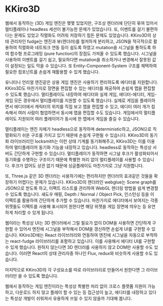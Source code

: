 # KKiro3D

웹에서 동작하는 (3D) 게임 엔진은 몇몇 있었지만, 구조상 렌더러에 단단히 묶여 있어서 멀티플레이나 headless 세션이 불가능한 문제가 있었습니다. 또, 이벤트를 걸기 불편하다는 문제도 있었고 직렬화도 어려워 저장하기 힘든 문제도 있었습니다. KKiro3D의 상태 관리자인 fudge는 엔진과 뷰(렌더러)를 철저하게 분리하고, JSON을 적극적으로 활용하여 직렬화와 네트워크 연동 등이 쉽도록 하였고 mutation을 시그널을 통하도록 하여 함수형 프로그래밍 (pure function)의 장점도 가져올 수 있도록 했습니다. 시그널을 사용하여 이벤트를 걸기 쉽고, 필요하다면 mutation을 취소하거나 변경해서 잘못된 값이 설정되는 일도 막을 수 있습니다. 또 Entity-Component-System 구조를 채택하여 필요한 컴포넌트를 손쉽게 재활용할 수 있게 했습니다.

유니티나 언리얼 엔진같은 상용 게임 엔진은 사용하기 편리하도록 에디터를 지원합니다. KKiro3D도 마찬가지로 장면을 편집할 수 있는 에디터를 제공하여 손쉽게 맵을 편집할 수 있도록 했습니다. 멀티플레이도 내장하여 에디터와 실제 게임, 에디터-에디터, 게임-게임 모든 경우에서 멀티플레이를 지원할 수 있도록 했습니다. 실제로 게임을 플레이하면서 에디터에서 캐릭터의 위치를 직접 보고 맵을 편집할 수 있고, 에디터 여러 개가 접속해서 여러 사람이 협업하면서 동시에 맵을 편집할 수도 있습니다. 게임에서의 멀티플레이도 지원되어 여러 플레이어가 동시에 한 맵에서 게임을 즐길 수 있습니다.

멀티플레이는 엔진 자체가 headless으로 동작하며 deterministic하고, JSON으로 직렬화되기 쉬운 구조를 가지고 있기 때문에 손쉽게 구현될 수 있습니다. KKiro3D의 동기화 라이브러리인 locksmith는 이런 상태 기계를 동기화해주고, KKiro3D는 이를 이용하여 멀티플레이어 동기화 기능을 내장하고 있습니다. headless로 동작하는 특성상 서버도 간단하게 구현할 수 있습니다. 멀티플레이가 동작하면 시그널 후크가 활성화되어서 동기화를 수행하는 구조이기 때문에 특별한 처리 없이 멀티플레이를 사용할 수 있습니다. 후크가 없어도 상관 없기 때문에 싱글플레이도 마찬가지로 그냥 지원합니다.

또, Three.js 같은 3D 렌더러는 사용하기에는 편리하지만 렌더러의 효과같은 것들을 확장하기 어렵다는 문제가 있습니다. KKiro3D의 렌더러인 webglue는 Scene graph를 JSON으로 받도록 하고, 이펙트 리스트를 관리하여 WebGL 렌더링 방법을 쉽게 변경할 수 있도록 했습니다. 섀도우 매핑, Depth / Normal / Object Pick, 인스턴싱 등을 이 이펙트를 활용하여 간단하게 추가할 수 있습니다. 마찬가지로 에디터에서 보여지는 각종 위젯들도 이펙트를 사용해 표시되어 원한다면 해당 위젯을 게임 장면에 띄우는 등 유연하게 처리할 수 있게 됩니다.

웹이라는 특성상 UI는 3D 렌더러에서 그릴 필요가 없이 DOM을 사용하면 간단하게 구현할 수 있어서 엔진에 시그널을 부착해서 DOM을 갱신하면 손쉽게 UI를 구현할 수 있습니다. KKiro3D에는 React 라이브러리와 연동하여 엔진에 시그널을 자동으로 부착하는 react-fudge 라이브러리를 포함하고 있습니다. 이를 사용해서 에디터 UI를 구현할 수 있게 했습니다. 원하지 않는다면 3D 렌더러를 사용하지 않고 DOM만 사용할 수도 있습니다. 이러면 React의 상태 관리자중 하나인 Flux, redux와 비슷하게 사용할 수도 있습니다.

마지막으로 KKiro3D의 각 구성요소를 따로 라이브러리로 만들어서 원한다면 그 라이브러리만 쓸 수 있도록 했습니다.

웹에서 동작하는 게임 엔진이라는 특성상 특별한 처리 없이 크로스 플랫폼 지원이 가능하고, 다운로드 하지 않고 플레이 할 수 있는 등 접근성이 높고, 에디터를 내장하고 있다는 특성상 개발이 쉬워져서 유용하게 쓰일 수 있지 않을까 기대해 봅니다.

